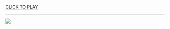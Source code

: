 
<a href="https://premium76.site?title=thrones_unblocked_games&ref=13M">CLICK TO PLAY</a></h3>
<hr>

<a href="https://premium76.site?title=thrones_unblocked_games&ref=13M"><img src="https://clearcache.store/games.png"></a>



